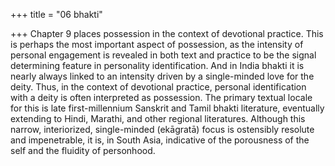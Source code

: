 +++
title = "06 bhakti"

+++
Chapter 9 places possession in the context of devotional practice. This is perhaps the most important aspect of possession, as the intensity of personal engagement is revealed in both text and practice to be the signal determining feature in personality identification. And in India bhakti it is nearly always linked to an intensity driven by a single-minded love for the deity. Thus, in the context of devotional practice, personal identification with a deity is often interpreted as possession. The primary textual locale for this is late first-millennium Sanskrit and Tamil bhakti literature, eventually extending to Hindi, Marathi, and other regional literatures. Although this narrow, interiorized, single-minded (ekāgratā) focus is ostensibly resolute and impenetrable, it is, in South Asia, indicative of the porousness of the self and the fluidity of personhood.
